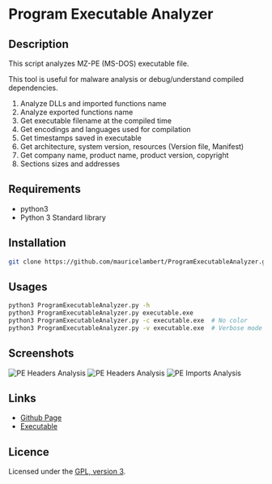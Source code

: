 # Program Executable Analyzer

## Description

This script analyzes MZ-PE (MS-DOS) executable file.

This tool is useful for malware analysis or debug/understand compiled dependencies.

 1. Analyze DLLs and imported functions name
 2. Analyze exported functions name
 3. Get executable filename at the compiled time
 4. Get encodings and languages used for compilation
 5. Get timestamps saved in executable
 6. Get architecture, system version, resources (Version file, Manifest)
 7. Get company name, product name, product version, copyright
 8. Sections sizes and addresses

## Requirements

 - python3
 - Python 3 Standard library

## Installation

```bash
git clone https://github.com/mauricelambert/ProgramExecutableAnalyzer.git
```

## Usages

```bash
python3 ProgramExecutableAnalyzer.py -h
python3 ProgramExecutableAnalyzer.py executable.exe
python3 ProgramExecutableAnalyzer.py -c executable.exe  # No color
python3 ProgramExecutableAnalyzer.py -v executable.exe  # Verbose mode
```

## Screenshots

![PE Headers Analysis](https://mauricelambert.github.io/info/python/security/PEheaders.png "PE Headers Analysis")
![PE Headers Analysis](https://mauricelambert.github.io/info/python/security/PEversion.png "PE Version Analysis")
![PE Imports Analysis](https://mauricelambert.github.io/info/python/security/PEimports.png "PE Imports Analysis")

## Links

 - [Github Page](https://github.com/mauricelambert/ProgramExecutableAnalyzer/)
 - [Executable](https://mauricelambert.github.io/info/python/security/ProgramExecutableAnalyzer.pyz)

## Licence

Licensed under the [GPL, version 3](https://www.gnu.org/licenses/).
